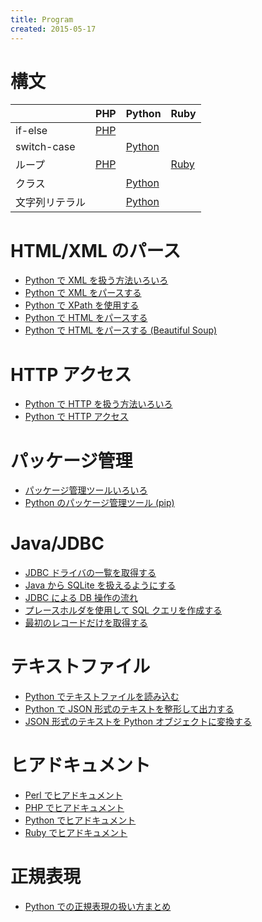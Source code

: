 ```yaml
---
title: Program
created: 2015-05-17
---
```


構文
====
|    | PHP | Python | Ruby |
|----|-----|--------|------|
| if-else | [PHP](php-syntax-if.html) |  |  |
| switch-case |  | [Python](python-syntax-switch.html) |  |
| ループ | [PHP](php-syntax-loop.html) |  | [Ruby](ruby-syntax-loop.html) |
| クラス |  | [Python](python-syntax-class.html) |  |
| 文字列リテラル |  |  [Python](python-syntax-string-literal.html) |  |


HTML/XML のパース
====
* [Python で XML を扱う方法いろいろ](python-xml.html)
* [Python で XML をパースする](python-xml-parse.html)
* [Python で XPath を使用する](python-xml-xpath.html)
* [Python で HTML をパースする](python-html-parse.html)
* [Python で HTML をパースする (Beautiful Soup)](python-html-beautiful-soup.html)

HTTP アクセス
====
* [Python で HTTP を扱う方法いろいろ](python-http.html)
* [Python で HTTP アクセス](python-http-access.html)

パッケージ管理
====
* [パッケージ管理ツールいろいろ](common-package-management.html)
* [Python のパッケージ管理ツール (pip)](python-pip.html)

Java/JDBC
====
* [JDBC ドライバの一覧を取得する](java-jdbc-list-drivers.html)
* [Java から SQLite を扱えるようにする](java-jdbc-sqlite-driver.html)
* [JDBC による DB 操作の流れ](java-jdbc-basic-flow.html)
* [プレースホルダを使用して SQL クエリを作成する](java-jdbc-placeholder.html)
* [最初のレコードだけを取得する](java-jdbc-get-first-record.html)

テキストファイル
====
* [Python でテキストファイルを読み込む](python-read-text-file.html)
* [Python で JSON 形式のテキストを整形して出力する](python-json-pretty-print.html)
* [JSON 形式のテキストを Python オブジェクトに変換する](python-json-to-object.html)

ヒアドキュメント
====
* [Perl でヒアドキュメント](perl-here-document.html)
* [PHP でヒアドキュメント](php-here-document.html)
* [Python でヒアドキュメント](python-here-document.html)
* [Ruby でヒアドキュメント](ruby-here-document.html)

正規表現
====
* [Python での正規表現の扱い方まとめ](python-regexp.html)

